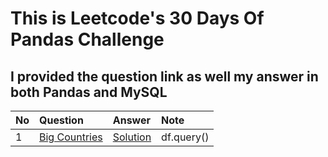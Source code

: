 # This is Leetcode's 30 Days Of Pandas Challenge
## I provided the question link as well my answer in both Pandas and MySQL

| No | Question | Answer | Note |
| :--| :------- | :----- | :--- |
| 1 | [Big Countries](https://leetcode.com/problems/big-countries/description/?envType=study-plan-v2&envId=30-days-of-pandas&lang=pythondata) | [Solution](https://leetcode.com/problems/big-countries/solutions/4046912/pandas-and-mysql/) | df.query() |
